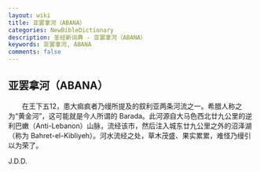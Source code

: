 ```yaml
---
layout: wiki
title: 亚罢拿河（ABANA）
categories: NewBibleDictionary
description: 圣经新词典 - 亚罢拿河（ABANA）
keywords: 亚罢拿河, ABANA
comments: false
---
```


## 亚罢拿河（ABANA）

　　在王下五12，患大痲疯者乃缦所提及的叙利亚两条河流之一。希腊人称之为“黄金河”，这可能就是今人所谓的 Barada。此河源自大马色西北廿九公里的逆利巴嫩（Anti-Lebanon）山脉，流经该市，然后注入城东廿九公里之外的沼泽湖（称为 Bahret-el-Kibliyeh）。河水流经之处，草木茂盛、果实累累，难怪乃缦引以为荣了。

J.D.D.








